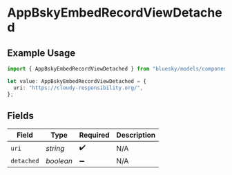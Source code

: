 # AppBskyEmbedRecordViewDetached

## Example Usage

```typescript
import { AppBskyEmbedRecordViewDetached } from "bluesky/models/components";

let value: AppBskyEmbedRecordViewDetached = {
  uri: "https://cloudy-responsibility.org/",
};
```

## Fields

| Field              | Type               | Required           | Description        |
| ------------------ | ------------------ | ------------------ | ------------------ |
| `uri`              | *string*           | :heavy_check_mark: | N/A                |
| `detached`         | *boolean*          | :heavy_minus_sign: | N/A                |